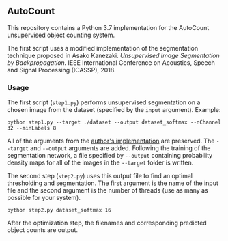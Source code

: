 ## AutoCount

This repository contains a Python 3.7 implementation for the AutoCount unsupervised object counting system.

The first script uses a modified implementation of the segmentation technique proposed in Asako Kanezaki. *Unsupervised Image Segmentation by Backpropagation.* IEEE International Conference on Acoustics, Speech and Signal Processing (ICASSP), 2018.

### Usage

The first script (`step1.py`) performs unsupervised segmentation on a chosen image from the dataset (specified by the `input` argument). Example:

`python step1.py --target ./dataset --output dataset_softmax --nChannel 32 --minLabels 8`

All of the arguments from the [author's implementation](https://github.com/kanezaki/pytorch-unsupervised-segmentation) are preserved. The `--target` and `--output` arguments are added. Following the training of the segmentation network, a file specified by `--output` containing probability density maps for all of the images in the `--target` folder is written.

The second step (`step2.py`) uses this output file to find an optimal thresholding and segmentation. The first argument is the name of the input file and the second argument is the number of threads (use as many as possible for your system).

`python step2.py dataset_softmax 16`

After the optimization step, the filenames and corresponding predicted object counts are output.
